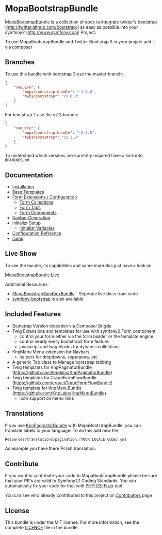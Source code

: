 MopaBootstrapBundle
===================

MopaBootstrapBundle is a collection of code to integrate twitter's bootstrap
(http://twitter.github.com/bootstrap/) as easy as possible into your symfony2
(http://www.symfony.com) Project.

To use MopaBootstrapBundle and Twitter Bootstrap 3 in your project add it via [composer](https://github.com/phiamo/MopaBootstrapBundle/blob/master/Resources/doc/1-installation.md)

Branches
--------

To use this bundle with bootstrap 3 use the master branch:

``` json
{
    "require": {
        "mopa/bootstrap-bundle": "~3.0.0",
        "twbs/bootstrap": "v3.0.0"
    }
}
```

For bootstrap 2 use the v2.3 branch:

```json
{
    "require": {
        "mopa/bootstrap-bundle": "~2.3.0",
        "twbs/bootstrap": "v2.3.2"
    }
}
```

To understand which versions are currently required have a look into `BRANCHES.md`

Documentation
-------------

- [Installation](Resources/doc/installation.md)
- [Base Templates](Resources/doc/base-templates.md)
- [Form Extensions / Configuration](Resources/doc/form-extensions/index.md)
  - [Form Collections](Resources/doc/form-extensions/collections.md)
  - [Form Tabs](Resources/doc/form-extensions/tabs.md)
  - [Form Components](Resources/doc/form-extensions/components.md)
- [Navbar Generation](Resources/doc/navbar.md)
- [Initializr Setup](Resources/doc/initializr/index.md)
  - [Initializr Variables](Resources/doc/initializr/variables.md)
- [Configuration Reference](Resources/doc/configuration-reference.md)
- [Icons](Resources/doc/icons.md)

Live Show
---------

To see the bundle, its capabilities and some more doc just have a look on

[MopaBootstrapBundle Live](http://bootstrap.mohrenweiserpartner.de/mopa/bootstrap)

Additional Resources:

*  [MopaBootstrapSandboxBundle](http://github.com/phiamo/MopaBootstrapSandboxBundle) - Seperate live docs from code
*  [symfony-bootstrap](https://github.com/phiamo/symfony-bootstrap) is also available


Included Features
-----------------

* Bootstrap Version detection via Composer Brigde
* Twig Extensions and templates for use with symfony2 Form component
  * control your form either via the form builder or the template engine
  * control nearly every bootstrap2 form feature
  * javascript and twig blocks for dynamic collections
* KnpMenu Menu extension for Navbars
  * helpers for dropdowns, seperators, etc.
* A generic Tab class to Manage bootstrap tabbing
* Twig templates for KnpPaginatorBundle (https://github.com/knplabs/KnpPaginatorBundle)
* Twig templates for CraueFormFlowBundle (https://github.com/craue/CraueFormFlowBundle)
* Twig template for KnpMenuBundle (https://github.com/KnpLabs/KnpMenuBundle)
  * Icon support on menu links


Translations
------------
If you use [KnpPaginatorBundle](https://github.com/KnpLabs/KnpPaginatorBundle) with MopaBootstrapBundle, you can translate labels to your language.
To do this add new file

```sh
Resources/translations/pagination.[YOUR LOCALE CODE].yml
```

As example you have there Polish translation.

Contribute
----------
If you want to contribute your code to MopaBootstrapBundle please be sure that your PR's
are valid to Symfony2.1 Coding Standards. You can automatically fix your code for that
with [PHP-CS-Fixer](http://cs.sensiolabs.org) tool.

You can see who already contributed to this project on [Contributors](https://github.com/phiamo/MopaBootstrapBundle/contributors) page

License
-------

This bundle is under the MIT license. For more information, see the complete [LICENCE](LICENCE) file in the bundle.

